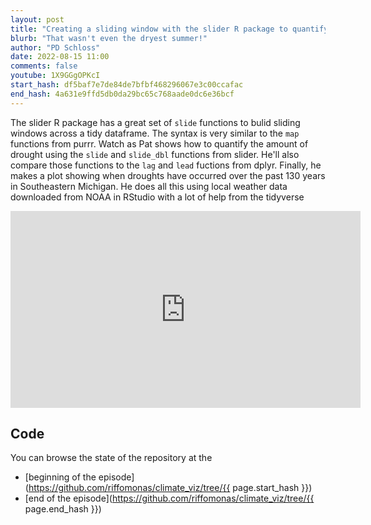 ```yaml
---
layout: post
title: "Creating a sliding window with the slider R package to quantify the level of drought (CC239)"
blurb: "That wasn't even the dryest summer!"
author: "PD Schloss"
date: 2022-08-15 11:00
comments: false
youtube: 1X9GGgOPKcI
start_hash: df5baf7e7de84de7bfbf468296067e3c00ccafac
end_hash: 4a631e9ffd5db0da29bc65c768aade0dc6e36bcf
---
```


The slider R package has a great set of `slide` functions to bulid sliding windows across a tidy dataframe. The syntax is very similar to the `map` functions from purrr. Watch as Pat shows how to quantify the amount of drought using the `slide` and `slide_dbl` functions from slider. He'll also compare those functions to the `lag` and `lead` fuctions from dplyr. Finally, he makes a plot showing when droughts have occurred over the past 130 years in Southeastern Michigan. He does all this using local weather data downloaded from NOAA in RStudio with a lot of help from the tidyverse


<iframe style="margin: 0 auto;display:block;" width="560" height="315" src="https://www.youtube.com/embed/{{ page.youtube }}" frameborder="0" allow="accelerometer; autoplay; encrypted-media; gyroscope; picture-in-picture" allowfullscreen></iframe>


## Code

You can browse the state of the repository at the
* [beginning of the episode](https://github.com/riffomonas/climate_viz/tree/{{ page.start_hash }})
* [end of the episode](https://github.com/riffomonas/climate_viz/tree/{{ page.end_hash }})
